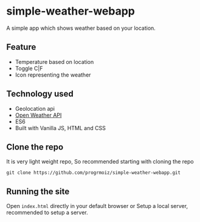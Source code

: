 # simple-weather-webapp
A simple app which shows weather based on your location.

## Feature
- Temperature based on location
- Toggle C|F
- Icon representing the weather

## Technology used
- Geolocation api
- [Open Weather API](https://openweathermap.org/)
- ES6 
- Built with Vanilla JS, HTML and CSS

## Clone the repo
It is very light weight repo, So recommended starting with cloning the repo
```
git clone https://github.com/progrmoiz/simple-weather-webapp.git
```

## Running the site
Open `index.html` directly in your default browser or
Setup a local server, recommended to setup a server.
